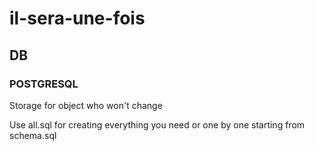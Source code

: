 # il-sera-une-fois

## DB ##

### POSTGRESQL ###

Storage for object who won't change

Use all.sql for creating everything you need or one by one starting from schema.sql
